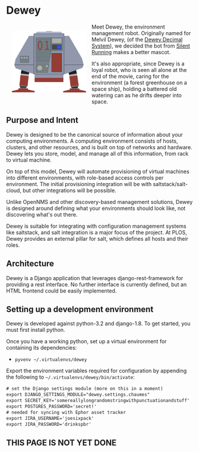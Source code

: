 # Dewey

<img
  src="artwork/dewey.png"
  align="left" width="200px" hspace="15px" vspace="20px">
</img>

Meet Dewey, the environment management robot. Originally named for
Melvil Dewey, (of the
[Dewey Decimal System](https://en.wikipedia.org/wiki/Dewey_Decimal_Classification)),
we decided the bot from [Silent Running](http://www.imdb.com/title/tt0067756/)
makes a better mascot.

It's also appropriate, since Dewey is a loyal robot, who is seen all alone
at the end of the movie, caring for the environment (a forest greenhouse on a
space ship), holding a battered old watering can as he drifts deeper into space.

## Purpose and Intent

Dewey is designed to be the canonical source of information about your computing
environments. A computing environment consists of hosts, clusters, and other
resources, and is built on top of networks and hardware. Dewey lets you store,
model, and manage all of this information, from rack to virtual machine.

On top of this model, Dewey will automate provisioning of virtual machines into
different environments, with role-based access controls per environment. The
initial provisioning integration will be with saltstack/salt-cloud, but other
integrations will be possible.

Unlike OpenNMS and other discovery-based management solutions, Dewey is
designed around defining what your environments should look like, not
discovering what's out there.

Dewey is suitable for integrating with configuration management systems like
saltstack, and salt integration is a major focus of the project. At PLOS, Dewey
provides an external pillar for salt, which defines all hosts and their roles.

## Architecture

Dewey is a Django application that leverages django-rest-framework for providing
a rest interface. No further interface is currently defined, but an HTML
frontend could be easily implemented.

## Setting up a development environment

Dewey is developed against python-3.2 and django-1.8. To get started, you must
first install python.

Once you have a working python, set up a virtual environment for containing
its dependencies:

* `pyvenv ~/.virtualenvs/dewey`

Export the environment variables required for configuration by appending the
following to `~/.virtualenvs/dewey/bin/activate`:

```
# set the Django settings module (more on this in a moment)
export DJANGO_SETTINGS_MODULE="dewey.settings.chaumes"
export SECRET_KEY='somereallylongrandomstringwithpunctuationandstuff'
export POSTGRES_PASSWORD='secret!'
# needed for syncing with Ephor asset tracker
export JIRA_USERNAME='joesixpack'
export JIRA_PASSWORD='drinkspbr'
```

## THIS PAGE IS NOT YET DONE
